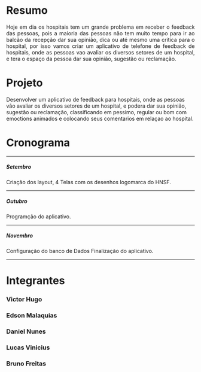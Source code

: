<!DOCTYPE html>
<html>
<head>
</head>
<body>
<h1>Resumo</h1>
  <p align = "justify"> Hoje em dia os hospitais tem um grande problema em receber o feedback das pessoas, pois a maioria das pessoas não tem  
      muito tempo para ir ao balcão da recepção dar sua opinião, dica ou até mesmo uma critica para o hospital, por isso vamos criar um aplicativo de telefone  de feedback de hospitais, onde as pessoas vao avaliar os diversos setores de um hospital, e tera o espaço da pessoa dar sua opinião, sugestão ou reclamação.</p>

<h1>Projeto</h1>
<p>Desenvolver um aplicativo de feedback para hospitais, onde as pessoas vão avaliar os diversos setores de um hospital, e podera dar sua opinião, sugestão ou reclamação, classificando em pessimo, regular ou bom com emoctions animados e colocando seus comentarios em relaçao ao hospital.</p>


<h1>Cronograma</h1>
<hr>
<h5>Setembro</h5>
 <p>Criação dos layout, 4 Telas com os desenhos logomarca do HNSF.</p> 
<hr>
<h5>Outubro</h5>
 <p>Programção do aplicativo.</p> 
<hr>
<h5>Novembro</h5>
 <p>Configuração do banco de Dados Finalização do aplicativo.</p>
<hr>

<h1>Integrantes</h1>
<h3>Victor Hugo</h3>
<h3>Edson Malaquias</h3>
<h3>Daniel Nunes</h3>
<h3>Lucas Vinicius</h3>
<h3>Bruno Freitas</h3>
</body>

</html>
